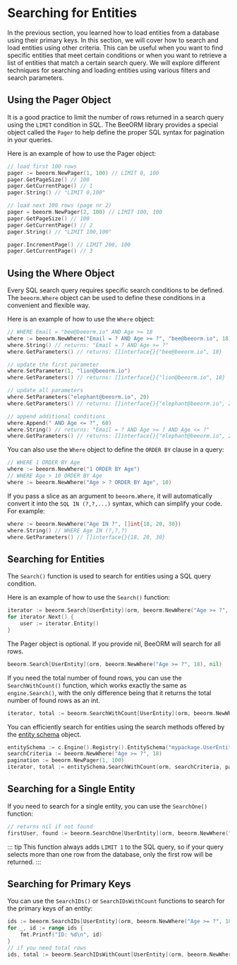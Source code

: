 # Searching for Entities

In the previous section, you learned how to load entities from a database using their primary keys. In this section, we will cover how to search and load entities using other criteria. This can be useful when you want to find specific entities that meet certain conditions or when you want to retrieve a list of entities that match a certain search query. We will explore different techniques for searching and loading entities using various filters and search parameters.

## Using the Pager Object

It is a good practice to limit the number of rows returned in a search query using the `LIMIT` condition in SQL. The BeeORM library provides a special object called the `Pager` to help define the proper SQL syntax for pagination in your queries.

Here is an example of how to use the Pager object:

```go
// load first 100 rows
pager := beeorm.NewPager(1, 100) // LIMIT 0, 100
pager.GetPageSize() // 100
pager.GetCurrentPage() // 1
pager.String() // "LIMIT 0,100"

// load next 100 rows (page nr 2)
pager = beeorm.NewPager(2, 100) // LIMIT 100, 100
pager.GetPageSize() // 100
pager.GetCurrentPage() // 2
pager.String() // "LIMIT 100,100"

pager.IncrementPage() // LIMIT 200, 100
pager.GetCurrentPage() // 3
```

## Using the Where Object

Every SQL search query requires specific search conditions to be defined. The `beeorm.Where` object can be used to define these conditions in a convenient and flexible way.

Here is an example of how to use the `Where` object:

```go
// WHERE Email = "bee@beeorm.io" AND Age >= 18
where := beeorm.NewWhere("Email = ? AND Age >= ?", "bee@beeorm.io", 18)
where.String() // returns: "Email = ? AND Age >= ?"
where.GetParameters() // returns: []interface{}{"bee@beeorm.io", 18}

// update the first parameter
where.SetParameter(1, "lion@beeorm.io")
where.GetParameters() // returns: []interface{}{"lion@beeorm.io", 18}

// update all parameters
where.SetParameters("elephant@beeorm.io", 20)
where.GetParameters() // returns: []interface{}{"elephant@beeorm.io", 20}

// append additional conditions
where.Append(" AND Age <= ?", 60)
where.String() // returns: "Email = ? AND Age >= ? AND Age <= ?"
where.GetParameters() // returns: []interface{}{"elephant@beeorm.io", 20, 60}
```

You can also use the `Where` object to define the `ORDER BY` clause in a query:

```go
// WHERE 1 ORDER BY Age
where := beeorm.NewWhere("1 ORDER BY Age")
// WHERE Age > 10 ORDER BY Age
where := beeorm.NewWhere("Age > ? ORDER BY Age", 10)
```
If you pass a slice as an argument to `beeorm.Where`, it will automatically convert it into the `SQL IN (?,?,...)` syntax, which can simplify your code. For example:

```go
where := beeorm.NewWhere("Age IN ?", []int{18, 20, 30})
where.String() // WHERE Age IN (?,?,?)
where.GetParameters() // []interface{}{18, 20, 30}
```

## Searching for Entities

The `Search()` function is used to search for entities using a SQL query condition.

Here is an example of how to use the `Search()` function:

```go
iterator := beeorm.Search[UserEntity](orm, beeorm.NewWhere("Age >= ?", 18), beeorm.NewPager(1, 100))
for iterator.Next() {
    user := iterator.Entity()
}
```

The Pager object is optional. If you provide nil, BeeORM will search for all rows.

```go
beeorm.Search[UserEntity](orm, beeorm.NewWhere("Age >= ?", 18), nil)
```

If you need the total number of found rows, you can use the `SearchWithCount()` function, which works exactly the same as `engine.Search()`, with the only difference being that it returns the total number of found rows as an int.

```go
iterator, total := beeorm.SearchWithCount[UserEntity](orm, beeorm.NewWhere("Age >= ?", 18), beeorm.NewPager(1, 100))
```

You can efficiently search for entities using the search methods offered by the [entity schema](/guide/entity_schema.html) object.

```go
entitySchema := c.Engine().Registry().EntitySchema("mypackage.UserEntity")
searchCriteria := beeorm.NewWhere("Age >= ?", 18)
pagination := beeorm.NewPager(1, 100)
iterator, total := entitySchema.SearchWithCount(orm, searchCriteria, pagination)
```

## Searching for a Single Entity

If you need to search for a single entity, you can use the `SearchOne()` function:

```go
// returns nil if not found
firstUser, found := beeorm.SearchOne[UserEntity](orm, beeorm.NewWhere("1 ORDER BY `CreatedAt`"))
```

::: tip
This function always adds `LIMIT 1` to the SQL query, so if your query selects more than one row from the database, only the first row will be returned.
:::

## Searching for Primary Keys

You can use the `SearchIDs()` or `SearchIDsWithCount` functions to search for the primary keys of an entity:

```go
ids := beeorm.SearchIDs[UserEntity](orm, beeorm.NewWhere("Age >= ?", 18), beeorm.NewPager(1, 10))
for _, id := range ids {
    fmt.Printf("ID: %d\n", id)
}
// if you need total rows
ids, total := beeorm.SearchIDsWithCount[UserEntity](orm, beeorm.NewWhere("Age >= ?", 18), beeorm.NewPager(1, 10))
```